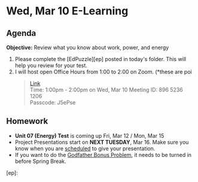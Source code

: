 Wed, Mar 10 E-Learning
==================

Agenda
---------
**Objective:** Review what you know about work, power, and energy

1. Please complete the [EdPuzzle][ep] posted in today's folder.  This will help you review for your test.
2. I will host open Office Hours from 1:00 to 2:00 on Zoom.  (*these are poi
	> [Link](https://us02web.zoom.us/j/89652361206?pwd=L3ZYQzBGNitFK0J6K1M4Nk1iM1dYQT09)  
	> Time: 1:00pm - 2:00pm on Wed, Mar 10
	> Meeting ID: 896 5236 1206  
	> Passcode: J5ePse 

Homework 
-------------
- **Unit 07 (Energy) Test** is coming up Fri, Mar 12 / Mon, Mar 15
- Project Presentations start on **NEXT TUESDAY**, Mar 16.  Make sure you know when you are [scheduled][sched] to give your presentation.
- If you want to do the [Godfather Bonus Problem][godfather], it needs to be turned in before Spring Break.

[sched]: https://avoncsc-my.sharepoint.com/:x:/g/personal/zjrohrbach_avon-schools_org/EVsn6ZkyMl5JvXYEBYTGRvoBX3OiSecqg16WeqB-1EcFXQ?e=287pOt
[assmt]: https://avon.schoology.com/assignment/4744810915/
[godfather]: https://avon.schoology.com/assignment/4744040535/
[ep]: 
<!--stackedit_data:
eyJoaXN0b3J5IjpbOTA3MjY4NjI1LDE1OTg4MTUyMzgsMTE4Nz
kyNTkzNiw3MDIzOTQ5MjgsNjI5MjM3NzYsMTc2ODIxNTc5LC0x
OTAzMTY4ODUxLC00OTA4MzYyNCwtMjEwMzk3MjU5MSwxMTQxNT
Q1MDI3LDE4MDYwNzcxMTksMTg2OTA3MzczMiwtMTQ0MTc0NzY5
MCwxMzE3NTc0MjU4LC0xMTEzMzkwMTk1LDE0MDM0Mjc5NzgsNT
k4NTQxODg2LDcyMTM1NTAyMCwxNTA4OTkxODUwLC0xMDQwNTIw
NzQwXX0=
-->